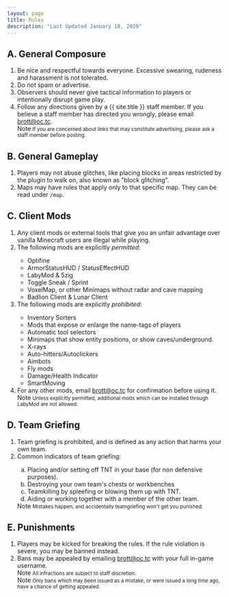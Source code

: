 ```yaml
---
layout: page
title: Rules
description: "Last Updated January 10, 2020"
---
```


<div class="container">
    <div class='pb-2 mt-4 mb-2 border-bottom'>
        <h2 class="page-heading">A. General Composure</h2>
    </div>
    <div class='row'>
        <div class='col-md-12'>
            <ol>
                <li>Be nice and respectful towards everyone. Excessive swearing, rudeness and harassment is not tolerated.</li>
                <li>Do not spam or advertise.</li>
                <li>Observers should never give tactical information to players or intentionally disrupt game play.</li>
                <li>Follow any directions given by a {{ site.title }} staff member. If you believe a staff member has directed
                    you wrongly, please email <a href="mailto:brott@oc.tc">brott@oc.tc</a>.</li>
                <span class='badge badge-warning'>Note</span>
                <small>If you are concerned about links that may constitute advertising, please ask a staff member
                    before posting.</small>
            </ol>
        </div>
    </div>
    <div class='pb-2 mt-4 mb-2 border-bottom'>
        <h2 class="page-heading">B. General Gameplay</h2>
    </div>
    <div class='row'>
        <div class='col-md-12'>
            <ol>
                <li>Players may not abuse glitches, like placing blocks in areas restricted
                    by the plugin to walk on, also known as "block glitching".</li>
                <li>Maps may have rules that apply only to that specific map. They can be read under <code>/map</code>.</li>
            </ol>
        </div>
    </div>
    <div class='pb-2 mt-4 mb-2 border-bottom'>
        <h2 class="page-heading">C. Client Mods</h2>
    </div>
    <div class='row'>
        <div class='col-md-12'>
            <ol>
                <li>Any client mods or external tools that give you an unfair advantage over vanilla Minecraft users are illegal while playing.</li>
                <li>The following mods are explicitly <i>permitted</i>:</li>
                <ul class='unstyled'>
                    <li>
                        <i class='fa fa-check'></i>
                        Optifine
                    </li>
                    <li>
                        <i class='fa fa-check'></i>
                        ArmorStatusHUD / StatusEffectHUD
                    </li>
                    <li>
                        <i class='fa fa-check'></i>
                        LabyMod & 5zig
                    </li>
                    <li>
                        <i class='fa fa-check'></i>
                        Toggle Sneak / Sprint
                    </li>
                    <li>
                        <i class='fa fa-check'></i>
                        VoxelMap, or other Minimaps without radar and cave mapping
                    </li>
                    <li>
                        <i class='fa fa-check'></i>
                        Badlion Client & Lunar Client
                    </li>
                </ul>
                <li>The following mods are explicitly <i>prohibited</i>:</li>
                <ul class='unstyled'>
                    <li>
                        <i class='fa fa-times'></i>
                        Inventory Sorters
                    </li>
                    <li>
                        <i class='fa fa-times'></i>
                        Mods that expose or enlarge the name-tags of players
                    </li>
                    <li>
                        <i class='fa fa-times'></i>
                        Automatic tool selectors
                    </li>
                    <li>
                        <i class='fa fa-times'></i>
                        Minimaps that show entity positions, or show caves/underground.
                    </li>
                    <li>
                        <i class='fa fa-times'></i>
                        X-rays
                    </li>
                    <li>
                        <i class='fa fa-times'></i>
                        Auto-hitters/Autoclickers
                    </li>
                    <li>
                        <i class='fa fa-times'></i>
                        Aimbots
                    </li>
                    <li>
                        <i class='fa fa-times'></i>
                        Fly mods
                    </li>
                    <li>
                        <i class='fa fa-times'></i>
                        Damage/Health Indicator
                    </li>
                    <li>
                        <i class='fa fa-times'></i>
                        SmartMoving
                    </li>
                </ul>
                <li>For any other mods, email <a href="mailto:brott@oc.tc">brott@oc.tc</a> for confirmation before using it.</li>
                <span class='badge badge-warning'>Note</span>
                <small>Unless explicitly permitted, additional mods which can be installed through LabyMod are not
                    allowed.</small>
            </ol>
        </div>
    </div>
    <div class='pb-2 mt-4 mb-2 border-bottom'>
        <h2 class="page-heading">D. Team Griefing</h2>
    </div>
    <div class='row'>
        <div class='col-md-12'>
            <ol>
                <li>Team griefing is prohibited, and is defined as any action that harms your own team.</li>
                <li>Common indicators of team griefing:</li>
                <ol type='a'>
                    <li>Placing and/or setting off TNT in your base (for non defensive purposes).</li>
                    <li>Destroying your own team's chests or workbenches</li>
                    <li>Teamkilling by spleefing or blowing them up with TNT.</li>
                    <li>Aiding or working together with a member of the other team.</li>
                </ol>
                <span class='badge badge-warning'>Note</span>
                <small>Mistakes happen, and accidentally teamgriefing won't get you punished.</small>
            </ol>
        </div>
    </div>
    <div class='pb-2 mt-4 mb-2 border-bottom'>
        <h2 class="page-heading">E. Punishments</h2>
    </div>
    <div class='row'>
        <div class='col-md-12'>
            <ol>
                <li>Players may be kicked for breaking the rules. If the rule violation is severe, you may be banned instead.</li>
                <li>Bans may be appealed by emailing <a href="mailto:brott@oc.tc">brott@oc.tc</a> with your full in-game username.</li>
                <span class='badge badge-warning'>Note</span>
                <small>All infractions are subject to staff discretion.</small>
                <br>
                <span class='badge badge-warning'>Note</span>
                <small>Only bans which may been issued as a mistake, or were issued a long time ago, have a chance of getting appealed.</small>
            </ol>
        </div>
    </div>
</div>
